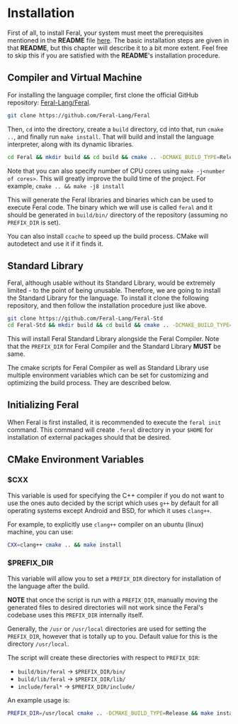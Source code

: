 # Installation

First of all, to install Feral, your system must meet the prerequisites mentioned in the **README** file [here](https://github.com/Feral-Lang/Feral/blob/master/README.md).
The basic installation steps are given in that **README**, but this chapter will describe it to a bit more extent.
Feel free to skip this if you are satisfied with the **README**'s installation procedure.

## Compiler and Virtual Machine

For installing the language compiler, first clone the official GitHub repository: [Feral-Lang/Feral](https://github.com/Feral-Lang/Feral).
```bash
git clone https://github.com/Feral-Lang/Feral
```

Then, `cd` into the directory, create a `build` directory, cd into that, run `cmake ..`, and finally run `make install`.
That will build and install the language interpreter, along with its dynamic libraries.
```bash
cd Feral && mkdir build && cd build && cmake .. -DCMAKE_BUILD_TYPE=Release && make install
```

Note that you can also specify number of CPU cores using `make -j<number of cores>`. This will greatly improve the build time
of the project. For example, `cmake .. && make -j8 install`

This will generate the Feral libraries and binaries which can be used to execute Feral code. The binary which we will use is called `feral` and it should be generated in `build/bin/` directory of the repository (assuming no `PREFIX_DIR` is set).

You can also install `ccache` to speed up the build process. CMake will autodetect and use it if it finds it.

## Standard Library

Feral, although usable without its Standard Library, would be extremely limited - to the point of being unusable.
Therefore, we are going to install the Standard Library for the language. To install it clone the following repository, and then follow the installation procedure just like above.
```bash
git clone https://github.com/Feral-Lang/Feral-Std
cd Feral-Std && mkdir build && cd build && cmake .. -DCMAKE_BUILD_TYPE=Release && make install
```

This will install Feral Standard Library alongside the Feral Compiler. Note that the `PREFIX_DIR` for Feral Compiler and the Standard Library **MUST** be same.

The cmake scripts for Feral Compiler as well as Standard Library use multiple environment variables which can be set for customizing and optimizing the build process. They are described below.

## Initializing Feral

When Feral is first installed, it is recommended to execute the `feral init` command.
This command will create `.feral` directory in your `$HOME` for installation of external packages should that be desired.

## CMake Environment Variables

### $CXX
This variable is used for specifying the C++ compiler if you do not want to use the ones auto decided by the script which uses `g++` by default for all operating systems except Android and BSD, for which it uses `clang++`.

For example, to explicitly use `clang++` compiler on an ubuntu (linux) machine, you can use:
```bash
CXX=clang++ cmake .. && make install
```

### $PREFIX_DIR
This variable will allow you to set a `PREFIX_DIR` directory for installation of the language after the build.

**NOTE** that once the script is run with a `PREFIX_DIR`, manually moving the generated files to desired directories will not work since the Feral's codebase uses this `PREFIX_DIR` internally itself.

Generally, the `/usr` or `/usr/local` directories are used for setting the `PREFIX_DIR`, however that is totally up to you. Default value for this is the directory `/usr/local`.

The script will create these directories with respect to `PREFIX_DIR`:
*  `build/bin/feral` -> `$PREFIX_DIR/bin/`
*  `build/lib/feral` -> `$PREFIX_DIR/lib/`
*  `include/feral*` -> `$PREFIX_DIR/include/`

An example usage is:
```bash
PREFIX_DIR=/usr/local cmake .. -DCMAKE_BUILD_TYPE=Release && make install
```

